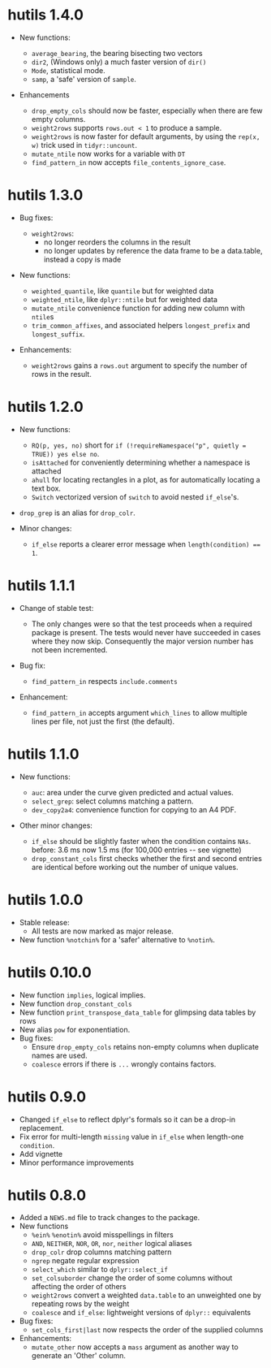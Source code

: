 # hutils 1.4.0
* New functions:
  - `average_bearing`, the bearing bisecting two vectors
  - `dir2`, (Windows only) a much faster version of `dir()`
  - `Mode`, statistical mode.
  - `samp`, a 'safe' version of `sample`.

* Enhancements
  - `drop_empty_cols` should now be faster, especially when there are few empty columns.
  - `weight2rows` supports `rows.out < 1` to produce a sample.
  - `weight2rows` is now faster for default arguments, by using the `rep(x, w)` trick
    used in `tidyr::uncount`.
  - `mutate_ntile` now works for a variable with `DT` 
  - `find_pattern_in` now accepts `file_contents_ignore_case`.

# hutils 1.3.0
* Bug fixes:
  - `weight2rows`:
    * no longer reorders the columns in the result
    * no longer updates by reference the data frame to be a data.table,
      instead a copy is made

* New functions:
  - `weighted_quantile`, like `quantile` but for weighted data
  - `weighted_ntile`, like `dplyr::ntile` but for weighted data
  - `mutate_ntile` convenience function for adding new column with `ntile`s
  - `trim_common_affixes`, and associated helpers `longest_prefix` and `longest_suffix`.

* Enhancements:
  - `weight2rows` gains a `rows.out` argument to specify the number of rows in the result.


# hutils 1.2.0
* New functions:
  - `RQ(p, yes, no)` short for `if (!requireNamespace("p", quietly = TRUE)) yes else no`.
  - `isAttached` for conveniently determining whether a namespace is attached
  - `ahull` for locating rectangles in a plot, as for automatically locating a text box.
  - `Switch` vectorized version of `switch` to avoid nested `if_else`'s. 
* `drop_grep` is an alias for `drop_colr`.

* Minor changes:
  - `if_else` reports a clearer error message when `length(condition) == 1`.

# hutils 1.1.1
* Change of stable test:
    - The only changes were so that the test proceeds when a required package is present. The tests would never have succeeded in cases where they now skip. Consequently the major version number has not been incremented.
    
* Bug fix:
    - `find_pattern_in` respects `include.comments`
* Enhancement:
    - `find_pattern_in` accepts argument `which_lines` to allow multiple lines per file, not just the first (the default).

# hutils 1.1.0
* New functions:
    - `auc`: area under the curve given predicted and actual values.
    - `select_grep`: select columns matching a pattern.
    - `dev_copy2a4`: convenience function for copying to an A4 PDF.

* Other minor changes:
  - `if_else` should be slightly faster when the condition contains `NAs`.
     before: 3.6 ms now 1.5 ms (for 100,000 entries -- see vignette)
  - `drop_constant_cols` first checks whether the first and second entries are identical before working out the number of unique values.
   

# hutils 1.0.0
* Stable release:
  - All tests are now marked as major release.
* New function `%notchin%` for a 'safer' alternative to `%notin%`.

# hutils 0.10.0
* New function `implies`, logical implies.
* New function `drop_constant_cols`
* New function `print_transpose_data_table` for glimpsing data tables by rows
* New alias `pow` for exponentiation.
* Bug fixes:
    - Ensure `drop_empty_cols` retains non-empty columns when duplicate names are used.
    - `coalesce` errors if there is `...` wrongly contains factors.

# hutils 0.9.0
* Changed `if_else` to reflect dplyr's formals so it can be a drop-in replacement.
* Fix error for multi-length `missing` value in `if_else` when length-one `condition`.
* Add vignette
* Minor performance improvements

# hutils 0.8.0

* Added a `NEWS.md` file to track changes to the package.
* New functions
    - `%ein%` `%enotin%` avoid misspellings in filters
    - `AND`, `NEITHER`, `NOR`, `OR`, `nor`, `neither` logical aliases
    - `drop_colr` drop columns matching pattern
    - `ngrep` negate regular expression
    - `select_which` similar to `dplyr::select_if` 
    - `set_colsuborder` change the order of some columns without affecting the order of others
    - `weight2rows` convert a weighted `data.table` to an unweighted one by repeating rows by the weight
    - `coalesce` and `if_else`: lightweight versions of `dplyr::` equivalents
* Bug fixes:
    - `set_cols_first|last` now respects the order of the supplied columns
* Enhancements:
    - `mutate_other` now accepts a `mass` argument as another way to generate an 'Other' column.




